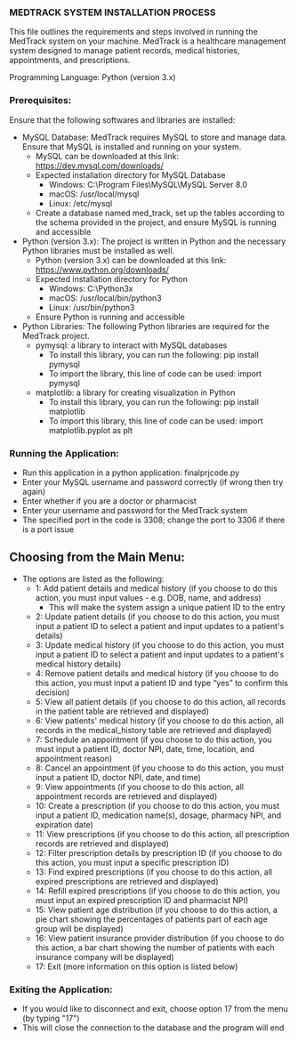 ### MEDTRACK SYSTEM INSTALLATION PROCESS 

This file outlines the requirements and steps involved in running the MedTrack system on your machine.
MedTrack is a healthcare management system designed to manage patient records, medical histories, appointments, and prescriptions.

Programming Language: Python (version 3.x)

### Prerequisites:
Ensure that the following softwares and libraries are installed:
- MySQL Database: MedTrack requires MySQL to store and manage data. Ensure that MySQL is installed and running on your system.
  - MySQL can be downloaded at this link: https://dev.mysql.com/downloads/
  - Expected installation directory for MySQL Database
    - Windows: C:\Program Files\MySQL\MySQL Server 8.0
    - macOS: /usr/local/mysql
    - Linux: /etc/mysql
  - Create a database named med_track, set up the tables according to the schema provided in the project, and ensure MySQL is running and accessible
- Python (version 3.x): The project is written in Python and the necessary Python libraries must be installed as well.
  - Python (version 3.x) can be downloaded at this link: https://www.python.org/downloads/
  - Expected installation directory for Python
    - Windows: C:\Python3x
    - macOS: /usr/local/bin/python3
    - Linux: /usr/bin/python3
  - Ensure Python is running and accessible
- Python Libraries: The following Python libraries are required for the MedTrack project.
  - pymysql: a library to interact with MySQL databases
    - To install this library, you can run the following: pip install pymysql
    - To import the library, this line of code can be used: import pymysql
  - matplotlib: a library for creating visualization in Python
    - To install this library, you can run the following: pip install matplotlib
    - To import this library, this line of code can be used: import matplotlib.pyplot as plt 

### Running the Application:
- Run this application in a python application: finalprjcode.py
- Enter your MySQL username and password correctly (if wrong then try again)
- Enter whether if you are a doctor or pharmacist
- Enter your username and password for the MedTrack system
- The specified port in the code is 3308; change the port to 3306 if there is a port issue

## Choosing from the Main Menu:
- The options are listed as the following:
  - 1: Add patient details and medical history (if you choose to do this action, you must input values - e.g. DOB, name, and address)
    - This will make the system assign a unique patient ID to the entry
  - 2: Update patient details (if you choose to do this action, you must input a patient ID to select a patient and input updates to a patient's details)
  - 3: Update medical history (if you choose to do this action, you must input a patient ID to select a patient and input updates to a patient's medical history details)
  - 4: Remove patient details and medical history (if you choose to do this action, you must input a patient ID and type “yes” to confirm this decision)
  - 5: View all patient details (if you choose to do this action, all records in the patient table are retrieved and displayed)
  - 6: View patients' medical history (if you choose to do this action, all records in the medical_history table are retrieved and displayed)
  - 7: Schedule an appointment (if you choose to do this action, you must input a patient ID, doctor NPI, date, time, location, and appointment reason)
  - 8: Cancel an appointment (if you choose to do this action, you must input a patient ID, doctor NPI, date, and time)
  - 9: View appointments (if you choose to do this action, all appointment records are retrieved and displayed)
  - 10: Create a prescription (if you choose to do this action, you must input a patient ID, medication name(s), dosage, pharmacy NPI, and expiration date)
  - 11: View prescriptions (if you choose to do this action, all prescription records are retrieved and displayed)
  - 12: Filter prescription details by prescription ID (if you choose to do this action, you must input a specific prescription ID)
  - 13: Find expired prescriptions (if you choose to do this action, all expired prescriptions are retrieved and displayed)
  - 14: Refill expired prescriptions (if you choose to do this action, you must input an expired prescription ID and pharmacist NPI)
  - 15: View patient age distribution (if you choose to do this action, a pie chart showing the percentages of patients part of each age group will be displayed)
  - 16: View patient insurance provider distribution (if you choose to do this action, a bar chart showing the number of patients with each insurance company will be displayed)
  - 17: Exit (more information on this option is listed below)

### Exiting the Application:
- If you would like to disconnect and exit, choose option 17 from the menu (by typing "17")
- This will close the connection to the database and the program will end
